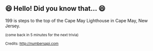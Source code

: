 ## 😄 Hello! Did you know that... 😄
199 is steps to the top of the Cape May Lighthouse in Cape May, New Jersey.

<sup>(come back in 5 minutes for the next trivia)</sup>


<sup>Credits: http://numbersapi.com</sup>
